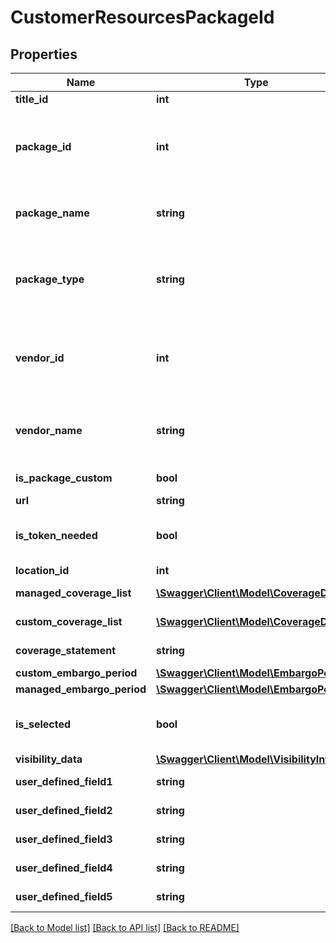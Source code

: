 # CustomerResourcesPackageId

## Properties
Name | Type | Description | Notes
------------ | ------------- | ------------- | -------------
**title_id** | **int** | Title ID | 
**package_id** | **int** | EBSCO KB&#x27;s unique identifier for the package.  In EPKB, this is &#x27;PkgID&#x27;. | [optional] 
**package_name** | **string** | Name of the Package. In EPKB, this is &#x27;PkgName&#x27;. | [optional] 
**package_type** | **string** | Package Type. Valid values are Selectable, Complete, Variable and Custom. | 
**vendor_id** | **int** | EBSCO KB&#x27;s unique identifier for the provider.  In EPKB, this is &#x27;VendorID&#x27;. | [optional] 
**vendor_name** | **string** | Provider name.  In EPKB, this is the &#x27;VendorName&#x27;. | [optional] 
**is_package_custom** | **bool** | Is the Package Custom. | [optional] 
**url** | **string** | Package URL | [optional] 
**is_token_needed** | **bool** | Field to indicate if a token is needed | [optional] 
**location_id** | **int** | Location ID | [optional] 
**managed_coverage_list** | [**\Swagger\Client\Model\CoverageDates[]**](CoverageDates.md) | Managed Coverage List | [optional] 
**custom_coverage_list** | [**\Swagger\Client\Model\CoverageDates[]**](CoverageDates.md) | Custom Coverage List | [optional] 
**coverage_statement** | **string** | Coverage Statement | [optional] 
**custom_embargo_period** | [**\Swagger\Client\Model\EmbargoPeriod**](EmbargoPeriod.md) |  | [optional] 
**managed_embargo_period** | [**\Swagger\Client\Model\EmbargoPeriod**](EmbargoPeriod.md) |  | [optional] 
**is_selected** | **bool** | Indicates if selected in a customer&#x27;s account. | [optional] 
**visibility_data** | [**\Swagger\Client\Model\VisibilityInfo**](VisibilityInfo.md) |  | [optional] 
**user_defined_field1** | **string** | User Defined Field 1 | [optional] 
**user_defined_field2** | **string** | User Defined Field 2 | [optional] 
**user_defined_field3** | **string** | User Defined Field 3 | [optional] 
**user_defined_field4** | **string** | User Defined Field 4 | [optional] 
**user_defined_field5** | **string** | User Defined Field 5 | [optional] 

[[Back to Model list]](../README.md#documentation-for-models) [[Back to API list]](../README.md#documentation-for-api-endpoints) [[Back to README]](../README.md)

